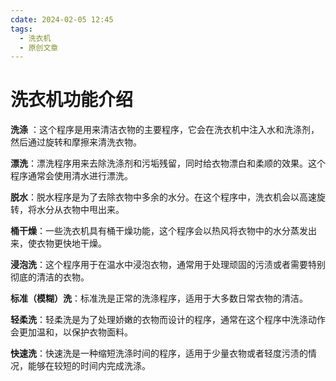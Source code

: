 ```yaml
---
cdate: 2024-02-05 12:45
tags:
  - 洗衣机
  - 原创文章
---
```


# 洗衣机功能介绍

**洗涤** ：这个程序是用来清洁衣物的主要程序，它会在洗衣机中注入水和洗涤剂，然后通过旋转和摩擦来清洗衣物。

**漂洗**：漂洗程序用来去除洗涤剂和污垢残留，同时给衣物漂白和柔顺的效果。这个程序通常会使用清水进行漂洗。

**脱水**：脱水程序是为了去除衣物中多余的水分。在这个程序中，洗衣机会以高速旋转，将水分从衣物中甩出来。

**桶干燥**：一些洗衣机具有桶干燥功能，这个程序会以热风将衣物中的水分蒸发出来，使衣物更快地干燥。

**浸泡洗**：这个程序用于在温水中浸泡衣物，通常用于处理顽固的污渍或者需要特别彻底的清洁的衣物。

**标准（模糊）洗**：标准洗是正常的洗涤程序，适用于大多数日常衣物的清洁。

**轻柔洗**：轻柔洗是为了处理娇嫩的衣物而设计的程序，通常在这个程序中洗涤动作会更加温和，以保护衣物面料。

**快速洗**：快速洗是一种缩短洗涤时间的程序，适用于少量衣物或者轻度污渍的情况，能够在较短的时间内完成洗涤。